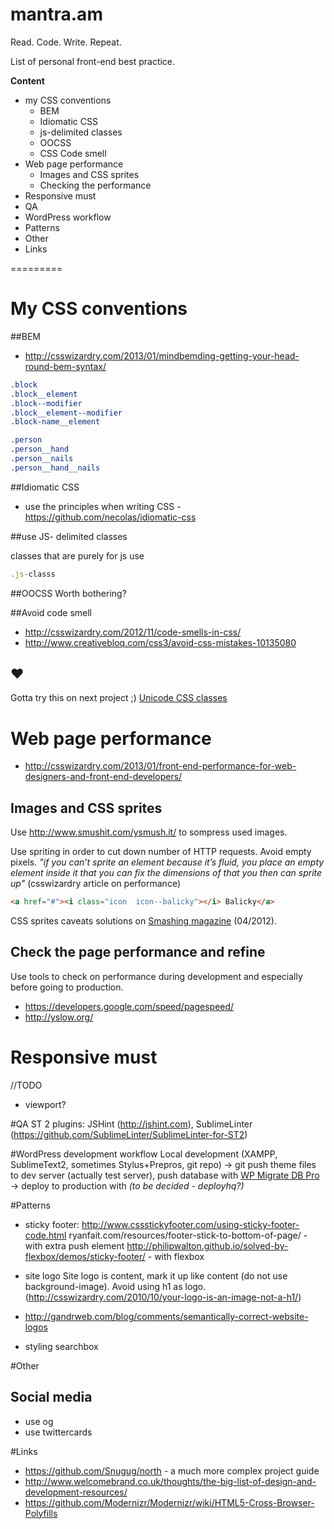 mantra.am
=========

Read. Code. Write. Repeat.

List of personal front-end best practice.

**Content**

- my CSS conventions
  - BEM
  - Idiomatic CSS
  - js-delimited classes
  - OOCSS
  - CSS Code smell 
- Web page performance
  - Images and CSS sprites
  - Checking the performance
- Responsive must
- QA
- WordPress workflow
- Patterns
- Other
- Links

=========

# My CSS conventions

##BEM 
- http://csswizardry.com/2013/01/mindbemding-getting-your-head-round-bem-syntax/

```css
.block
.block__element
.block--modifier
.block__element--modifier
.block-name__element

.person 
.person__hand 
.person__nails 
.person__hand__nails 
```

##Idiomatic CSS
- use the principles when writing CSS - https://github.com/necolas/idiomatic-css

##use JS- delimited classes

classes that are purely for js use

```javascript
.js-classs
```
##OOCSS
Worth bothering?

##Avoid code smell
- http://csswizardry.com/2012/11/code-smells-in-css/
- http://www.creativebloq.com/css3/avoid-css-mistakes-10135080

## ♥
Gotta try this on next project ;) [Unicode CSS classes](http://davidwalsh.name/unicode-css-classes)

# Web page performance
- http://csswizardry.com/2013/01/front-end-performance-for-web-designers-and-front-end-developers/

## Images and CSS sprites
Use http://www.smushit.com/ysmush.it/ to sompress used images.

Use spriting in order to cut down number of HTTP requests. Avoid empty pixels.
*"if you can’t sprite an element because it’s fluid, you place an empty element inside it that you can fix the dimensions of that you then can sprite up"* (csswizardry article on performance)
```html
<a href="#"><i class="icon  icon--balicky"></i> Balicky</a>
```

CSS sprites caveats solutions on [Smashing magazine](http://coding.smashingmagazine.com/2012/04/11/css-sprites-revisited/) (04/2012).

## Check the page performance and refine
Use tools to check on performance during development and especially before going to production.
- https://developers.google.com/speed/pagespeed/
- http://yslow.org/

# Responsive must
//TODO
- viewport?

#QA
ST 2 plugins: JSHint (http://jshint.com), SublimeLinter (https://github.com/SublimeLinter/SublimeLinter-for-ST2)

#WordPress development workflow
Local development (XAMPP, SublimeText2, sometimes Stylus+Prepros, git repo) -> git push theme files to dev server (actually test server), push database with [WP Migrate DB Pro](https://deliciousbrains.com/wp-migrate-db-pro/) -> deploy to production with *(to be decided - deployhq?)*

#Patterns
- sticky footer:
http://www.cssstickyfooter.com/using-sticky-footer-code.html
ryanfait.com/resources/footer-stick-to-bottom-of-page/ - with extra push element
http://philipwalton.github.io/solved-by-flexbox/demos/sticky-footer/ - with flexbox

- site logo
Site logo is content, mark it up like content (do not use background-image). Avoid using h1 as logo. (http://csswizardry.com/2010/10/your-logo-is-an-image-not-a-h1/)
- http://gandrweb.com/blog/comments/semantically-correct-website-logos

- styling searchbox

#Other

## Social media
- use og
- use twittercards

#Links
- https://github.com/Snugug/north - a much more complex project guide
- http://www.welcomebrand.co.uk/thoughts/the-big-list-of-design-and-development-resources/
- https://github.com/Modernizr/Modernizr/wiki/HTML5-Cross-Browser-Polyfills



